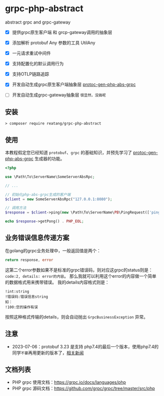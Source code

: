 # grpc-php-abstract

abstract grpc and grpc-gateway

- [x] 提供grpc原生客户端 和 grcp-gateway调用的抽象层
- [x] 添加解析 protobuf Any 参数的工具 UtilAny
- [x] 一元请求重试中间件
- [x] 支持配置化的默认调用行为
- [x] 支持OTLP链路追踪
- [x] 开发自动生成grpc原生客户端抽象层 [protoc-gen-php-abs-grpc](https://github.com/reatang/protoc-gen-php-abs-grpc)
- [ ] 开发自动生成grpc-gateway抽象层 `很显然，没搞呢`


## 安装

```shell
> composer require reatang/grpc-php-abstract
```

## 使用

本教程假定您已经知道 `protobuf`、`grpc` 的基础知识，并预先学习了 [protoc-gen-php-abs-grpc](https://github.com/reatang/protoc-gen-php-abs-grpc) 生成器的功能。

```php
<?php

use \Path\To\ServerName\SomeServerAbsRpc;

// ... 

// 初始化php-abs-grpc生成的客户端
$client = new SomeServerAbsRpc("127.0.0.1:8080");

// 调用方法
$response = $client->ping(new \Path\To\ServerName\PB\PingRequest(['ping' => 'hello world']));

echo $response->getPong() . PHP_EOL;


```

## 业务错误信息传递方案

在golang的grpc业务处理中，一般返回值是两个：
```go
return response, error
```
这第二个error参数如果不是标准的grpc错误码，则对应这grpc的status则是：`code:2, details: error的内容`。
那么我就可以利用这个error的内容做一个简单的数据格式用来携带错误。
我的details内容格式则是：
```text
!int:string
!错误码:错误信息string
如：
!100:您的操作有误
```
按照这种格式传输的details，则会自动抛出 `GrpcBusinessException` 异常。

## 注意

- 2023-07-06：protobuf 3.23 是支持 php7.4的最后一个版本，使用php7.4的同学`不要`再用更新的版本了，[相关新闻](https://protobuf.dev/news/2023-07-06/)

## 文档列表

- PHP grpc 使用文档：https://grpc.io/docs/languages/php
- PHP grpc 源码文档：https://github.com/grpc/grpc/tree/master/src/php